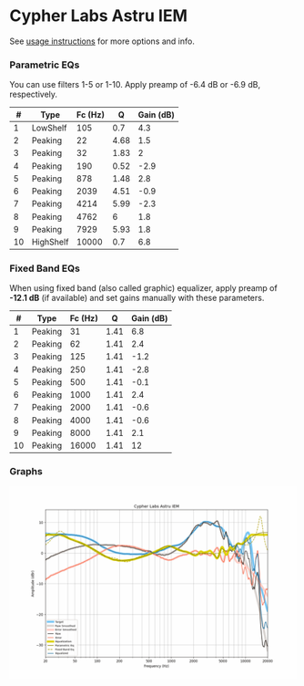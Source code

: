 # Cypher Labs Astru IEM
See [usage instructions](https://github.com/jaakkopasanen/AutoEq#usage) for more options and info.

### Parametric EQs
You can use filters 1-5 or 1-10. Apply preamp of -6.4 dB or -6.9 dB, respectively.

|   # | Type      |   Fc (Hz) |    Q |   Gain (dB) |
|-----|-----------|-----------|------|-------------|
|   1 | LowShelf  |       105 | 0.7  |         4.3 |
|   2 | Peaking   |        22 | 4.68 |         1.5 |
|   3 | Peaking   |        32 | 1.83 |         2   |
|   4 | Peaking   |       190 | 0.52 |        -2.9 |
|   5 | Peaking   |       878 | 1.48 |         2.8 |
|   6 | Peaking   |      2039 | 4.51 |        -0.9 |
|   7 | Peaking   |      4214 | 5.99 |        -2.3 |
|   8 | Peaking   |      4762 | 6    |         1.8 |
|   9 | Peaking   |      7929 | 5.93 |         1.8 |
|  10 | HighShelf |     10000 | 0.7  |         6.8 |

### Fixed Band EQs
When using fixed band (also called graphic) equalizer, apply preamp of **-12.1 dB** (if available) and set gains manually with these parameters.

|   # | Type    |   Fc (Hz) |    Q |   Gain (dB) |
|-----|---------|-----------|------|-------------|
|   1 | Peaking |        31 | 1.41 |         6.8 |
|   2 | Peaking |        62 | 1.41 |         2.4 |
|   3 | Peaking |       125 | 1.41 |        -1.2 |
|   4 | Peaking |       250 | 1.41 |        -2.8 |
|   5 | Peaking |       500 | 1.41 |        -0.1 |
|   6 | Peaking |      1000 | 1.41 |         2.4 |
|   7 | Peaking |      2000 | 1.41 |        -0.6 |
|   8 | Peaking |      4000 | 1.41 |        -0.6 |
|   9 | Peaking |      8000 | 1.41 |         2.1 |
|  10 | Peaking |     16000 | 1.41 |        12   |

### Graphs
![](./Cypher%20Labs%20Astru%20IEM.png)
